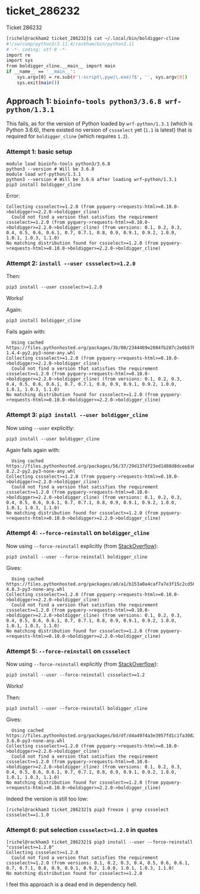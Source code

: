 # ticket_286232

Ticket 286232

```bash title="~/.local/bin/boldigger-cline"
[richel@rackham2 ticket_286232]$ cat ~/.local/bin/boldigger-cline
#!/sw/comp/python3/3.11.4/rackham/bin/python3.11
# -*- coding: utf-8 -*-
import re
import sys
from boldigger_cline.__main__ import main
if __name__ == '__main__':
    sys.argv[0] = re.sub(r'(-script\.pyw|\.exe)?$', '', sys.argv[0])
    sys.exit(main())
```

## Approach 1: `bioinfo-tools python3/3.6.8 wrf-python/1.3.1` 

This fails, as for the version of Python loaded by `wrf-python/1.3.1`
(which is Python 3.6.6), there existed no version of `cssselect` yet (`1.1` is latest)
that is required for `boldigger_cline` (which requires `1.2`).

### Attempt 1: basic setup

```
module load bioinfo-tools python3/3.6.8 
python3 --version # Will be 3.6.8
module load wrf-python/1.3.1 
python3 --version # Will be 3.6.6 after loading wrf-python/1.3.1 
pip3 install boldigger_cline
```

Error:

```
Collecting cssselect>=1.2.0 (from pyquery->requests-html>=0.10.0->boldigger>=2.2.0->boldigger_cline)
  Could not find a version that satisfies the requirement cssselect>=1.2.0 (from pyquery->requests-html>=0.10.0->boldigger>=2.2.0->boldigger_cline) (from versions: 0.1, 0.2, 0.3, 0.4, 0.5, 0.6, 0.6.1, 0.7, 0.7.1, 0.8, 0.9, 0.9.1, 0.9.2, 1.0.0, 1.0.1, 1.0.3, 1.1.0)
No matching distribution found for cssselect>=1.2.0 (from pyquery->requests-html>=0.10.0->boldigger>=2.2.0->boldigger_cline)
```

### Attempt 2: `install --user cssselect>=1.2.0`

Then:

```
pip3 install --user cssselect>=1.2.0
```

Works!

Again:

```
pip3 install boldigger_cline
```

Fails again with:

```
  Using cached https://files.pythonhosted.org/packages/3b/00/2344469e2084fb287c2e0b57b72910309874c3245463acd6cf5e3db69324/appdirs-1.4.4-py2.py3-none-any.whl
Collecting cssselect>=1.2.0 (from pyquery->requests-html>=0.10.0->boldigger>=2.2.0->boldigger_cline)
  Could not find a version that satisfies the requirement cssselect>=1.2.0 (from pyquery->requests-html>=0.10.0->boldigger>=2.2.0->boldigger_cline) (from versions: 0.1, 0.2, 0.3, 0.4, 0.5, 0.6, 0.6.1, 0.7, 0.7.1, 0.8, 0.9, 0.9.1, 0.9.2, 1.0.0, 1.0.1, 1.0.3, 1.1.0)
No matching distribution found for cssselect>=1.2.0 (from pyquery->requests-html>=0.10.0->boldigger>=2.2.0->boldigger_cline)
```

### Attempt 3: `pip3 install --user boldigger_cline`

Now using `--user` explicitly:

```
pip3 install --user boldigger_cline
```

Again fails again with:

```
  Using cached https://files.pythonhosted.org/packages/56/37/29d137df23ed1d88d8dcee8a6b8e789d1162042f194b5ccd0a48f503429b/pyee-8.2.2-py2.py3-none-any.whl
Collecting cssselect>=1.2.0 (from pyquery->requests-html>=0.10.0->boldigger>=2.2.0->boldigger_cline)
  Could not find a version that satisfies the requirement cssselect>=1.2.0 (from pyquery->requests-html>=0.10.0->boldigger>=2.2.0->boldigger_cline) (from versions: 0.1, 0.2, 0.3, 0.4, 0.5, 0.6, 0.6.1, 0.7, 0.7.1, 0.8, 0.9, 0.9.1, 0.9.2, 1.0.0, 1.0.1, 1.0.3, 1.1.0)
No matching distribution found for cssselect>=1.2.0 (from pyquery->requests-html>=0.10.0->boldigger>=2.2.0->boldigger_cline)
```

### Attempt 4: `--force-reinstall` on `boldigger_cline`


Now using `--force-reinstall` explicitly (from [StackOverflow](https://stackoverflow.com/a/5226504)):

```
pip3 install --user --force-reinstall boldigger_cline
```

Gives:

```
  Using cached https://files.pythonhosted.org/packages/a0/a1/b153a0a4caf7a7e3f15c2cd56c7702e2cf3d89b1b359d1f1c5e59d68f4ce/importlib_metadata-4.8.3-py3-none-any.whl
Collecting cssselect>=1.2.0 (from pyquery->requests-html>=0.10.0->boldigger>=2.2.0->boldigger_cline)
  Could not find a version that satisfies the requirement cssselect>=1.2.0 (from pyquery->requests-html>=0.10.0->boldigger>=2.2.0->boldigger_cline) (from versions: 0.1, 0.2, 0.3, 0.4, 0.5, 0.6, 0.6.1, 0.7, 0.7.1, 0.8, 0.9, 0.9.1, 0.9.2, 1.0.0, 1.0.1, 1.0.3, 1.1.0)
No matching distribution found for cssselect>=1.2.0 (from pyquery->requests-html>=0.10.0->boldigger>=2.2.0->boldigger_cline)
```

### Attempt 5: `--force-reinstall` on `cssselect`


Now using `--force-reinstall` explicitly (from [StackOverflow](https://stackoverflow.com/a/5226504)):

```
pip3 install --user --force-reinstall cssselect>=1.2
```

Works!

Then:

```
pip3 install --user --force-reinstall boldigger_cline
```


Gives:

```
  Using cached https://files.pythonhosted.org/packages/bd/df/d4a4974a3e3957fd1c1fa3082366d7fff6e428ddb55f074bf64876f8e8ad/zipp-3.6.0-py3-none-any.whl
Collecting cssselect>=1.2.0 (from pyquery->requests-html>=0.10.0->boldigger>=2.2.0->boldigger_cline)
  Could not find a version that satisfies the requirement cssselect>=1.2.0 (from pyquery->requests-html>=0.10.0->boldigger>=2.2.0->boldigger_cline) (from versions: 0.1, 0.2, 0.3, 0.4, 0.5, 0.6, 0.6.1, 0.7, 0.7.1, 0.8, 0.9, 0.9.1, 0.9.2, 1.0.0, 1.0.1, 1.0.3, 1.1.0)
No matching distribution found for cssselect>=1.2.0 (from pyquery->requests-html>=0.10.0->boldigger>=2.2.0->boldigger_cline)
```

Indeed the version is still too low:

```
[richel@rackham3 ticket_286232]$ pip3 freeze | grep cssselect
cssselect==1.1.0
```

### Attempt 6: put selection `cssselect>=1.2.0` in quotes

```
[richel@rackham3 ticket_286232]$ pip3 install --user --force-reinstall "cssselect>=1.2.0"
Collecting cssselect>=1.2.0
  Could not find a version that satisfies the requirement cssselect>=1.2.0 (from versions: 0.1, 0.2, 0.3, 0.4, 0.5, 0.6, 0.6.1, 0.7, 0.7.1, 0.8, 0.9, 0.9.1, 0.9.2, 1.0.0, 1.0.1, 1.0.3, 1.1.0)
No matching distribution found for cssselect>=1.2.0
```

I feel this approach is a dead end in dependency hell.
